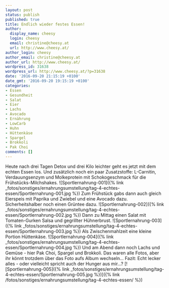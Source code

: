 ```yaml
---
layout: post
status: publish
published: true
title: Endlich wieder festes Essen!
author:
  display_name: cheesy
  login: cheesy
  email: christine@cheesy.at
  url: http://www.cheesy.at/
author_login: cheesy
author_email: christine@cheesy.at
author_url: http://www.cheesy.at/
wordpress_id: 31638
wordpress_url: http://www.cheesy.at/?p=31638
date: '2016-09-20 21:15:19 +0100'
date_gmt: '2016-09-20 19:15:19 +0100'
categories:
- Essen
- Gesundheit
- Salat
- Eier
- Lachs
- Avocado
- Ernährung
- LowCarb
- Huhn
- Hüttenkäse
- Spargel
- Brokkoli
- Pak Choi
comments: []
---
```

Heute nach drei Tagen Detox und drei Kilo leichter geht es jetzt mit dem echten Essen los. Und zusätzlich noch ein paar Zusatzstoffe: L-Carnitin, Verdauungsenzym und Molkeprotein mit Schokogeschmack für die Frühstücks-Milchshakes.
![Sportlernahrung-001]({% link _fotos/sonstiges/ernahrungsumstellung/tag-4-echtes-essen/Sportlernahrung-001.jpg %})
Zum Frühstück gabs dann auch gleich Eierspeis mit Paprika und Zwiebel und eine Avocado dazu. Sicherheitshalber noch einen Grüntee dazu.
![Sportlernahrung-002]({% link _fotos/sonstiges/ernahrungsumstellung/tag-4-echtes-essen/Sportlernahrung-002.jpg %})
Dann zu Mittag einen Salat mit Tomaten-Gurken Salsa und gegrillter Hühnerbrust.
![Sportlernahrung-003]({% link _fotos/sonstiges/ernahrungsumstellung/tag-4-echtes-essen/Sportlernahrung-003.jpg %})
Als Zwischenmahlzeit eine kleine Portion Hüttenkäse.
![Sportlernahrung-004]({% link _fotos/sonstiges/ernahrungsumstellung/tag-4-echtes-essen/Sportlernahrung-004.jpg %})
Und am Abend dann noch Lachs und Gemüse - hier Pak Choi, Spargel und Brokkoli. Das waren alle Fotos, aber ihr könnt trotzdem über das Foto aufs Album wechseln... Fazit: Echt lecker alles - oder vielleicht spricht auch der Hunger aus mir...?
[![Sportlernahrung-005]({% link _fotos/sonstiges/ernahrungsumstellung/tag-4-echtes-essen/Sportlernahrung-005.jpg %})]({% link /fotos/sonstiges/ernahrungsumstellung/tag-4-echtes-essen/ %})
